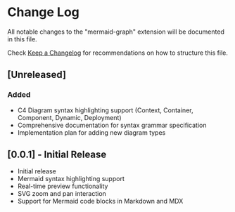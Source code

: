 # Change Log

All notable changes to the "mermaid-graph" extension will be documented in this file.

Check [Keep a Changelog](http://keepachangelog.com/) for recommendations on how to structure this file.

## [Unreleased]

### Added
- C4 Diagram syntax highlighting support (Context, Container, Component, Dynamic, Deployment)
- Comprehensive documentation for syntax grammar specification
- Implementation plan for adding new diagram types

## [0.0.1] - Initial Release

- Initial release
- Mermaid syntax highlighting support
- Real-time preview functionality
- SVG zoom and pan interaction
- Support for Mermaid code blocks in Markdown and MDX
